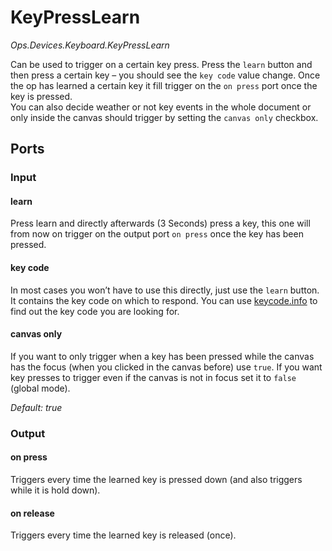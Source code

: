 # KeyPressLearn

*Ops.Devices.Keyboard.KeyPressLearn*  

Can be used to trigger on a certain key press. Press the `learn` button and then press a certain key – you should see the `key code` value change.
Once the op has learned a certain key it fill trigger on the `on press` port once the key is pressed.  
You can also decide weather or not key events in the whole document or only inside the canvas should trigger by setting the `canvas only` checkbox.

## Ports

### Input

#### learn

Press learn and directly afterwards (3 Seconds) press a key, this one will from now on trigger on the output port `on press` once the key has been pressed.

#### key code

In most cases you won’t have to use this directly, just use the `learn` button. It contains the key code on which to respond. You can use [keycode.info](http://keycode.info/) to find out the key code you are looking for.

#### canvas only

If you want to only trigger when a key has been pressed while the canvas has the focus (when you clicked in the canvas before) use `true`. If you want key presses to trigger even if the canvas is not in focus set it to `false` (global mode).

*Default: true*  

### Output

#### on press

Triggers every time the learned key is pressed down (and also triggers while it is hold down).

#### on release 

Triggers every time the learned key is released (once).
